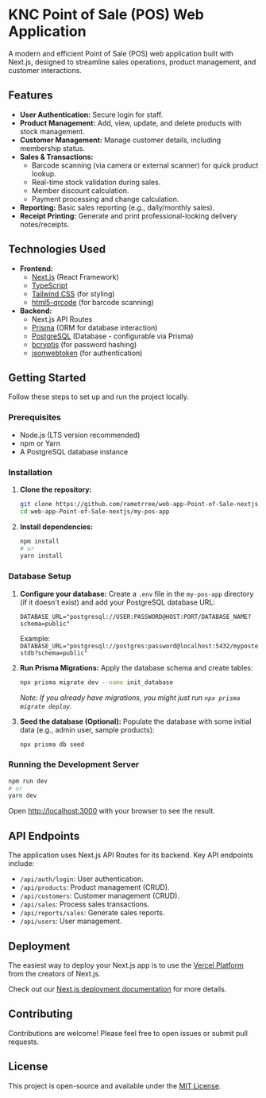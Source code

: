 # KNC Point of Sale (POS) Web Application

A modern and efficient Point of Sale (POS) web application built with Next.js, designed to streamline sales operations, product management, and customer interactions.

## Features

*   **User Authentication:** Secure login for staff.
*   **Product Management:** Add, view, update, and delete products with stock management.
*   **Customer Management:** Manage customer details, including membership status.
*   **Sales & Transactions:**
    *   Barcode scanning (via camera or external scanner) for quick product lookup.
    *   Real-time stock validation during sales.
    *   Member discount calculation.
    *   Payment processing and change calculation.
*   **Reporting:** Basic sales reporting (e.g., daily/monthly sales).
*   **Receipt Printing:** Generate and print professional-looking delivery notes/receipts.

## Technologies Used

*   **Frontend:**
    *   [Next.js](https://nextjs.org/) (React Framework)
    *   [TypeScript](https://www.typescriptlang.org/)
    *   [Tailwind CSS](https://tailwindcss.com/) (for styling)
    *   [html5-qrcode](https://www.npmjs.com/package/html5-qrcode) (for barcode scanning)
*   **Backend:**
    *   Next.js API Routes
    *   [Prisma](https://www.prisma.io/) (ORM for database interaction)
    *   [PostgreSQL](https://www.postgresql.org/) (Database - configurable via Prisma)
    *   [bcryptjs](https://www.npmjs.com/package/bcryptjs) (for password hashing)
    *   [jsonwebtoken](https://www.npmjs.com/package/jsonwebtoken) (for authentication)

## Getting Started

Follow these steps to set up and run the project locally.

### Prerequisites

*   Node.js (LTS version recommended)
*   npm or Yarn
*   A PostgreSQL database instance

### Installation

1.  **Clone the repository:**
    ```bash
    git clone https://github.com/rametrree/web-app-Point-of-Sale-nextjs.git
    cd web-app-Point-of-Sale-nextjs/my-pos-app
    ```
2.  **Install dependencies:**
    ```bash
    npm install
    # or
    yarn install
    ```

### Database Setup

1.  **Configure your database:**
    Create a `.env` file in the `my-pos-app` directory (if it doesn't exist) and add your PostgreSQL database URL:
    ```
    DATABASE_URL="postgresql://USER:PASSWORD@HOST:PORT/DATABASE_NAME?schema=public"
    ```
    Example: `DATABASE_URL="postgresql://postgres:password@localhost:5432/mypostestdb?schema=public"`

2.  **Run Prisma Migrations:**
    Apply the database schema and create tables:
    ```bash
    npx prisma migrate dev --name init_database
    ```
    *Note: If you already have migrations, you might just run `npx prisma migrate deploy`.*

3.  **Seed the database (Optional):**
    Populate the database with some initial data (e.g., admin user, sample products):
    ```bash
    npx prisma db seed
    ```

### Running the Development Server

```bash
npm run dev
# or
yarn dev
```

Open [http://localhost:3000](http://localhost:3000) with your browser to see the result.

## API Endpoints

The application uses Next.js API Routes for its backend. Key API endpoints include:

*   `/api/auth/login`: User authentication.
*   `/api/products`: Product management (CRUD).
*   `/api/customers`: Customer management (CRUD).
*   `/api/sales`: Process sales transactions.
*   `/api/reports/sales`: Generate sales reports.
*   `/api/users`: User management.

## Deployment

The easiest way to deploy your Next.js app is to use the [Vercel Platform](https://vercel.com/new?utm_medium=default-template&filter=next.js&utm_source=create-next-app&utm_campaign=create-next-app-readme) from the creators of Next.js.

Check out our [Next.js deployment documentation](https://nextjs.org/docs/app/building-your-application/deploying) for more details.

## Contributing

Contributions are welcome! Please feel free to open issues or submit pull requests.

## License

This project is open-source and available under the [MIT License](https://opensource.org/licenses/MIT).